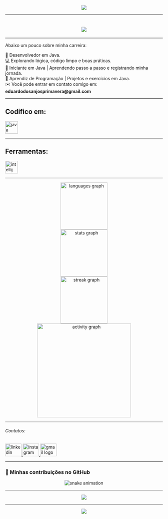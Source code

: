 <p align="center">
  <img src="https://capsule-render.vercel.app/api?type=waving&height=114&section=header&reversal=true&fontSize=70&fontColor=FFFFFF&fontAlign=50&fontAlignY=50&stroke=-&descSize=20&descAlign=50&descAlignY=50&color=gradient" />
</p>

---

<h1 align="center">
  <img src="https://readme-typing-svg.herokuapp.com?size=30&duration=4000&color=808080&center=true&vCenter=true&lines=👋+Olá!+Eu+sou+o+Eduardo;Desenvolvedor+Java;+Bem-vindos+ao+meu+perfil!" />
</h1>

---

<p align="left">Abaixo um pouco sobre minha carreira:</p>

<p align="left">
🚀 Desenvolvedor em Java.<br>
💻 Explorando lógica, código limpo e boas práticas.<br>
🌱 Iniciante em Java | Aprendendo passo a passo e registrando minha jornada.<br>
🔧 Aprendiz de Programação | Projetos e exercícios em Java.<br>
✉️ Você pode entrar em contato comigo em: <b>eduardodosanjosprimavera@gmail.com</b>
</p>

---

<h2 align="left">Codifico em:</h2>
<p align="left">
  <img src="https://cdn.jsdelivr.net/gh/devicons/devicon/icons/java/java-original.svg" height="40" alt="java logo"  />
</p>

---

<h2 align="left">Ferramentas:</h2>
<p align="left">
  <img src="https://cdn.jsdelivr.net/gh/devicons/devicon/icons/intellij/intellij-original.svg" height="40" alt="intellij logo"  />
</p>

---

<p align="center">
  <img src="https://github-readme-stats.vercel.app/api/top-langs?username=eduardosanchez08&locale=pt-br&hide_title=true&layout=compact&card_width=320&langs_count=5&theme=chartreuse-dark&hide_border=true&order=2" height="150" alt="languages graph" /> <br>
  <img src="https://github-readme-stats.vercel.app/api?username=eduardosanchez08&hide_title=false&hide_rank=false&show_icons=false&include_all_commits=true&count_private=true&disable_animations=true&theme=dark&locale=pt-br&hide_border=false&order=1" height="150" alt="stats graph" /> <br>
  <img src="https://streak-stats.demolab.com?user=eduardosanchez08&locale=pt-br&mode=daily&theme=dark&hide_border=false&border_radius=5&order=3" height="150" alt="streak graph" /> <br>
  <img src="https://github-readme-activity-graph.vercel.app/graph?username=eduardosanchez08&radius=16&theme=one-dark&area=true&hide_border=true&hide_title=true" height="300" alt="activity graph"  />
</p>

---

<h6 align="left">Contatos:</h6>
<p align="left">
 <a href="https://www.linkedin.com/in/eduardo-henrique-sanchez-79832b387/" target="_blank">
  <img src="https://raw.githubusercontent.com/maurodesouza/profile-readme-generator/master/src/assets/icons/social/linkedin/default.svg" width="52" height="40" alt="linkedin logo" />
</a>
 <a href="https://www.instagram.com/_real_sanchez_/" target="_blank">
  <img src="https://raw.githubusercontent.com/maurodesouza/profile-readme-generator/master/src/assets/icons/social/instagram/default.svg" width="52" height="40" alt="instagram logo" />
</a>
 <a href="mailto:eduardodosanjosprimavera@gmail.com" target="_blank">
  <img src="https://raw.githubusercontent.com/maurodesouza/profile-readme-generator/master/src/assets/icons/social/gmail/default.svg" width="52" height="40" alt="gmail logo"  />
 </a>

</p>

---

### 🐍 Minhas contribuições no GitHub
<p align="center">
  <picture>
    <source media="(prefers-color-scheme: dark)" srcset="https://raw.githubusercontent.com/eduardosanchez08/eduardosanchez08/output/github-contribution-grid-snake-dark.svg">
    <source media="(prefers-color-scheme: light)" srcset="https://raw.githubusercontent.com/eduardosanchez08/eduardosanchez08/output/github-contribution-grid-snake.svg">
    <img alt="snake animation" src="https://raw.githubusercontent.com/eduardosanchez08/eduardosanchez08/output/github-contribution-grid-snake-dark.svg">
  </picture>
</p>

---

<p align="center">
  <img src="https://visitor-badge.laobi.icu/badge?page_id=eduardosanchez08.eduardosanchez08&left_color=black&right_color=blue&left_text=visitantes"  />
</p>

---

<p align="center">
  <img src="https://capsule-render.vercel.app/api?type=waving&height=114&section=footer&reversal=true&fontSize=70&fontColor=FFFFFF&fontAlign=50&fontAlignY=50&stroke=-&descSize=20&descAlign=50&descAlignY=50&color=gradient"  />
</p>
